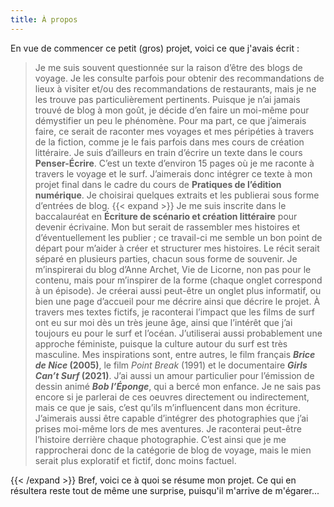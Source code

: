 ```yaml
--- 
title: À propos
---
```



En vue de commencer ce petit (gros) projet, voici ce que j'avais écrit :


>Je me suis souvent questionnée sur la raison d’être des blogs de voyage. Je les consulte
parfois pour obtenir des recommandations de lieux à visiter et/ou des recommandations de
restaurants, mais je ne les trouve pas particulièrement pertinents. Puisque je n’ai jamais trouvé
de blog à mon goût, je décide d’en faire un moi-même pour démystifier un peu le phénomène.
Pour ma part, ce que j’aimerais faire, ce serait de raconter mes voyages et mes péripéties à
travers de la fiction, comme je le fais parfois dans mes cours de création littéraire. Je suis
d’ailleurs en train d’écrire un texte dans le cours **Penser-Écrire**. C’est un texte d’environ 15
pages où je me raconte à travers le voyage et le surf. J’aimerais donc intégrer ce texte à mon
projet final dans le cadre du cours de **Pratiques de l’édition numérique**. Je choisirai quelques
extraits et les publierai sous forme d’entrées de blog.
{{< expand >}}
Je me suis inscrite dans le baccalauréat en **Écriture de scénario et création littéraire** pour
devenir écrivaine. Mon but serait de rassembler mes histoires et d’éventuellement les publier ;
ce travail-ci me semble un bon point de départ pour m’aider à créer et structurer mes histoires.
Le récit serait séparé en plusieurs parties, chacun sous forme de souvenir. Je m’inspirerai du
blog d’Anne Archet, Vie de Licorne, non pas pour le contenu, mais pour m’inspirer de la forme
(chaque onglet correspond à un épisode). Je créerai aussi peut-être un onglet plus informatif,
ou bien une page d’accueil pour me décrire ainsi que décrire le projet. À travers mes textes
fictifs, je raconterai l’impact que les films de surf ont eu sur moi dès un très jeune âge, ainsi
que l’intérêt que j’ai toujours eu pour le surf et l’océan. J’utiliserai aussi probablement une
approche féministe, puisque la culture autour du surf est très masculine.
Mes inspirations sont, entre autres, le film français ***Brice de Nice* (2005)**, le film *Point
Break* (1991) et le documentaire ***Girls Can’t Surf* (2021)**. J’ai aussi un amour particulier pour
l’émission de dessin animé ***Bob l’Éponge***, qui a bercé mon enfance. Je ne sais pas encore
si je parlerai de ces oeuvres directement ou indirectement, mais ce que je sais, c’est qu’ils
m’influencent dans mon écriture. J’aimerais aussi être capable d’intégrer des photographies
que j’ai prises moi-même lors de mes aventures. Je raconterai peut-être l’histoire derrière
chaque photographie. C’est ainsi que je me rapprocherai donc de la catégorie de blog de
voyage, mais le mien serait plus exploratif et fictif, donc moins factuel.


{{< /expand >}}
Bref, voici ce à quoi se résume mon projet. Ce qui en résultera reste tout de même une surprise, puisqu'il m'arrive de m'égarer...

